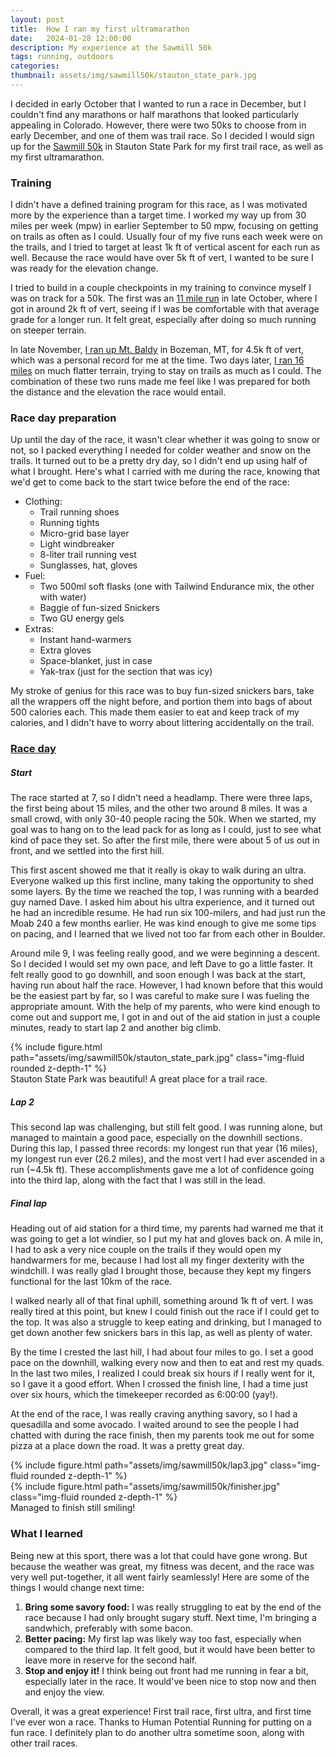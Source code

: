 ```yaml
---
layout: post
title:  How I ran my first ultramarathon
date:   2024-01-28 12:00:00
description: My experience at the Sawmill 50k
tags: running, outdoors
categories: 
thumbnail: assets/img/sawmill50k/stauton_state_park.jpg
---
```


I decided in early October that I wanted to run a race in December, but I couldn't find any marathons or half marathons that looked particularly appealing in Colorado. However, there were two 50ks to choose from in early December, and one of them was trail race. So I decided I would sign up for the [Sawmill 50k](https://humanpotentialrunning.com/sawmill/) in Stauton State Park for my first trail race, as well as my first ultramarathon.

### Training

I didn't have a defined training program for this race, as I was motivated more by the experience than a target time. I worked my way up from 30 miles per week (mpw) in earlier September to 50 mpw, focusing on getting on trails as often as I could. Usually four of my five runs each week were on the trails, and I tried to target at least 1k ft of vertical ascent for each run as well. Because the race would have over 5k ft of vert, I wanted to be sure I was ready for the elevation change.

I tried to build in a couple checkpoints in my training to convince myself I was on track for a 50k. The first was an [11 mile run](https://strava.app.link/S0YViojUJGb) in late October, where I got in around 2k ft of vert, seeing if I was be comfortable with that average grade for a longer run. It felt great, especially after doing so much running on steeper terrain.

In late November, [I ran up Mt. Baldy](https://strava.app.link/9x34W8bUJGb) in Bozeman, MT, for 4.5k ft of vert, which was a personal record for me at the time. Two days later, [I ran 16 miles](https://strava.app.link/7gxjdxfUJGb) on much flatter terrain, trying to stay on trails as much as I could. The combination of these two runs made me feel like I was prepared for both the distance and the elevation the race would entail.

### Race day preparation

Up until the day of the race, it wasn't clear whether it was going to snow or not, so I packed everything I needed for colder weather and snow on the trails. It turned out to be a pretty dry day, so I didn't end up using half of what I brought. Here's what I carried with me during the race, knowing that we'd get to come back to the start twice before the end of the race:

- Clothing:
    - Trail running shoes
    - Running tights
    - Micro-grid base layer
    - Light windbreaker
    - 8-liter trail running vest
    - Sunglasses, hat, gloves
- Fuel:
    - Two 500ml soft flasks (one with Tailwind Endurance mix, the other with water)
    - Baggie of fun-sized Snickers
    - Two GU energy gels
- Extras:
    - Instant hand-warmers
    - Extra gloves
    - Space-blanket, just in case
    - Yak-trax (just for the section that was icy)

My stroke of genius for this race was to buy fun-sized snickers bars, take all the wrappers off the night before, and portion them into bags of about 500 calories each. This made them easier to eat and keep track of my calories, and I didn't have to worry about littering accidentally on the trail.

### [Race day](https://strava.app.link/MS45ewoUJGb)

##### Start
The race started at 7, so I didn't need a headlamp. There were three laps, the first being about 15 miles, and the other two around 8 miles. It was a small crowd, with only 30-40 people racing the 50k. When we started, my goal was to hang on to the lead pack for as long as I could, just to see what kind of pace they set. So after the first mile, there were about 5 of us out in front, and we settled into the first hill.

This first ascent showed me that it really is okay to walk during an ultra. Everyone walked up this first incline, many taking the opportunity to shed some layers. By the time we reached the top, I was running with a bearded guy named Dave. I asked him about his ultra experience, and it turned out he had an incredible resume. He had run six 100-milers, and had just run the Moab 240 a few months earlier. He was kind enough to give me some tips on pacing, and I learned that we lived not too far from each other in Boulder.

Around mile 9, I was feeling really good, and we were beginning a descent. So I decided I would set my own pace, and left Dave to go a little faster. It felt really good to go downhill, and soon enough I was back at the start, having run about half the race. However, I had known before that this would be the easiest part by far, so I was careful to make sure I was fueling the appropriate amount. With the help of my parents, who were kind enough to come out and support me, I got in and out of the aid station in just a couple minutes, ready to start lap 2 and another big climb.

<div class="row mt-3">
    <div class="col-sm mt-3 mt-md-0">
        {% include figure.html path="assets/img/sawmill50k/stauton_state_park.jpg" class="img-fluid rounded z-depth-1" %}
    </div>
</div>
<div class="caption">
    Stauton State Park was beautiful! A great place for a trail race.
</div>

##### Lap 2

This second lap was challenging, but still felt good. I was running alone, but managed to maintain a good pace, especially on the downhill sections. During this lap, I passed three records: my longest run that year (16 miles), my longest run ever (26.2 miles), and the most vert I had ever ascended in a run (~4.5k ft). These accomplishments gave me a lot of confidence going into the third lap, along with the fact that I was still in the lead.

##### Final lap

Heading out of aid station for a third time, my parents had warned me that it was going to get a lot windier, so I put my hat and gloves back on. A mile in, I had to ask a very nice couple on the trails if they would open my handwarmers for me, because I had lost all my finger dexterity with the windchill. I was really glad I brought those, because they kept my fingers functional for the last 10km of the race.

I walked nearly all of that final uphill, something around 1k ft of vert. I was really tired at this point, but knew I could finish out the race if I could get to the top. It was also a struggle to keep eating and drinking, but I managed to get down another few snickers bars in this lap, as well as plenty of water.

By the time I crested the last hill, I had about four miles to go. I set a good pace on the downhill, walking every now and then to eat and rest my quads. In the last two miles, I realized I could break six hours if I really went for it, so I gave it a good effort. When I crossed the finish line, I had a time just over six hours, which the timekeeper recorded as 6:00:00 (yay!).

At the end of the race, I was really craving anything savory, so I had a quesadilla and some avocado. I waited around to see the people I had chatted with during the race finish, then my parents took me out for some pizza at a place down the road. It was a pretty great day.


<div class="row mt-3">
    <div class="col-sm mt-3 mt-md-0">
        {% include figure.html path="assets/img/sawmill50k/lap3.jpg" class="img-fluid rounded z-depth-1" %}
    </div>
<div class="col-sm mt-3 mt-md-0">
        {% include figure.html path="assets/img/sawmill50k/finisher.jpg" class="img-fluid rounded z-depth-1" %}
    </div>
</div>
<div class="caption">
    Managed to finish still smiling!
</div>


### What I learned

Being new at this sport, there was a lot that could have gone wrong. But because the weather was great, my fitness was decent, and the race was very well put-together, it all went fairly seamlessly! Here are some of the things I would change next time:

1. **Bring some savory food:** I was really struggling to eat by the end of the race because I had only brought sugary stuff. Next time, I'm bringing a sandwhich, preferably with some bacon.
2. **Better pacing:** My first lap was likely way too fast, especially when compared to the third lap. It felt good, but it would have been better to leave more in reserve for the second half.
3. **Stop and enjoy it!** I think being out front had me running in fear a bit, especially later in the race. It would've been nice to stop now and then and enjoy the view.

Overall, it was a great experience! First trail race, first ultra, and first time I've ever won a race. Thanks to Human Potential Running for putting on a fun race. I definitely plan to do another ultra sometime soon, along with other trail races.
